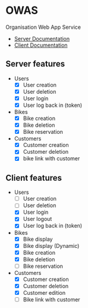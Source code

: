 # OWAS
Organisation Web App Service


- [Server Documentation](docs/server/server.md)
- [Client Documentation](docs/client/client.md)

## Server features

- Users
    - [x] User creation
    - [x] User deletion
    - [x] User login
    - [x] User log back in (token)
- Bikes
    - [x] Bike creation
    - [x] Bike deletion
    - [x] Bike reservation
- Customers
    - [x] Customer creation
    - [x] Customer deletion
    - [x] bike link with customer

## Client features
- Users
    - [ ] User creation
    - [ ] User deletion
    - [x] User login
    - [x] User logout
    - [x] User log back in (token)
- Bikes
    - [x] Bike display
    - [x] Bike display (Dynamic)
    - [x] Bike creation
    - [x] Bike deletion
    - [ ] Bike reservation
- Customers
    - [x] Customer creation
    - [x] Customer deletion
    - [x] Customer edition
    - [ ] Bike link with customer
